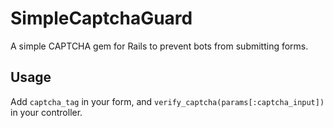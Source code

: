 # SimpleCaptchaGuard

A simple CAPTCHA gem for Rails to prevent bots from submitting forms.

## Usage

Add `captcha_tag` in your form, and `verify_captcha(params[:captcha_input])` in your controller.
